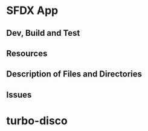 # SFDX  App

## Dev, Build and Test


## Resources


## Description of Files and Directories


## Issues


# turbo-disco
